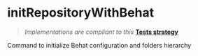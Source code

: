 # initRepositoryWithBehat

> *Implementations are compliant to this* **[Tests strategy](https://github.com/yoanm/Readme/blob/master/TESTS_STRATEGY.md)**

Command to initialize Behat configuration and folders hierarchy
